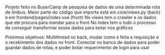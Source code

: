 Projeto feito no BuserCamp de pesquisa de dados de uma determinada rota de ônibus.
Maior parte do código que importa está em core/views.py (back) e em frontend/pages/index.vue (front)
No views tem o crawler e os dados que ele procura para mandar para o front
No index tem o todo o processo de conseguir transformar esses dados para botar nos gráficos

Próximos objetivos:
Multithread no back, mudar como é feita a requisição e o recebimento dos dados no front.
Conectar no banco de dados para poder guardar dados de rotas, e poder botar requerimento de login para usar
